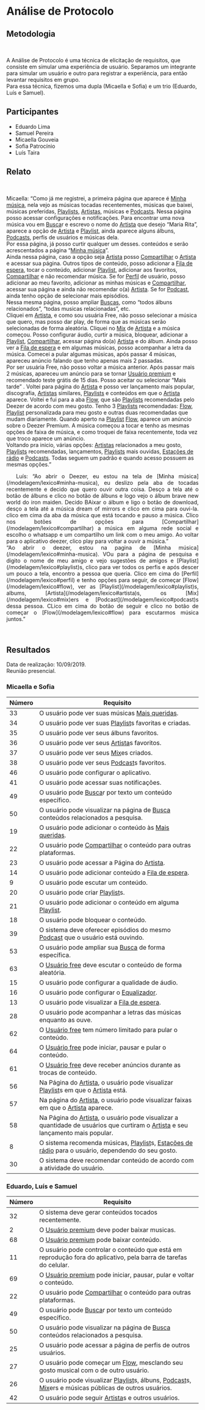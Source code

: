 #  Análise de Protocolo
<div class="line"></div>

##  Metodologia

<p align="justify">&emsp;

A Análise de Protocolo é uma técnica de elicitação de requisitos, que consiste em simular uma experiência de usuário. Separamos um integrante para simular um usuário e outro para registrar a experiência, para então levantar requisitos em grupo.
<br>
    Para essa técnica, fizemos uma dupla (Micaella e Sofia) e um trio (Eduardo, Luís e Samuel).

</p>

## Participantes
- Eduardo Lima
- Samuel Pereira
- Micaella Gouveia
- Sofia Patrocínio
- Luís Taira

## Relato

<p align="justify">&emsp;

Micaella: “Como já me registrei, a primeira página que aparece é [Minha música](/modelagem/lexico#minha-musica), nela vejo as músicas tocadas recentementes, músicas que baixei, músicas preferidas, [Playlists](/modelagem/lexico#playlist), [Artistas](/modelagem/lexico#artista), músicas e [Podcasts](/modelagem/lexico#podcast). Nessa página posso acessar configurações e notificações. Para encontrar uma nova música vou em [Busca](/modelagem/lexico#busca)r e escrevo o nome do [Artista](/modelagem/lexico#artista) que desejo “Maria Rita”, aparece a opção de [Artista](/modelagem/lexico#artista) e [Playlist](/modelagem/lexico#playlist), ainda aparece alguns álbuns, [Podcasts](/modelagem/lexico#podcast), perfis de usuários e músicas dela. <br>
 Por essa página, já posso curtir qualquer um desses. conteúdos e serão acrescentados a página “[Minha música](/modelagem/lexico#minha-musica)”.
<br>
Ainda nessa página, caso a opção seja [Artista](/modelagem/lexico#artista) posso [Compartilhar](/modelagem/lexico#compartilhar) o [Artista](/modelagem/lexico#artista) e acessar sua página. Outros tipos de conteúdo, posso adicionar a [Fila de espera](/modelagem/lexico#fila-de-espera), tocar o conteúdo, adicionar [Playlist](/modelagem/lexico#playlist), adicionar aos favoritos, [Compartilhar](/modelagem/lexico#compartilhar) e não recomendar música. Se for [Perfil](/modelagem/lexico#perfil) de usuário, posso adicionar ao meu favorito, adicionar as minhas músicas e [Compartilhar](/modelagem/lexico#compartilhar), acessar sua página e ainda não recomendar o(a) [Artista](/modelagem/lexico#artista). Se for [Podcast](/modelagem/lexico#podcast), ainda tenho opção de selecionar mais episódios.
<br>
Nessa mesma página, posso ampliar [Buscas](/modelagem/lexico#busca), como “todos álbuns relacionados”, “todas musicas relacionadas”, etc.
<br>
Cliquei em [Artista](/modelagem/lexico#artista), e como sou usuária Free, não posso selecionar a música que quero, mas posso dar play, de forma que as músicas serão selecionadas de forma aleatória. Cliquei no [Mix](/modelagem/lexico#mix) de [Artista](/modelagem/lexico#artista) e a música começou. Posso configurar áudio, curtir a música, bloquear, adicionar a [Playlist](/modelagem/lexico#playlist), [Compartilhar](/modelagem/lexico#compartilhar), acessar página do(a) [Artista](/modelagem/lexico#artista) e do álbum. Ainda posso ver a [Fila de espera](/modelagem/lexico#fila-de-espera) e em algumas músicas, posso acompanhar a letra da música. Comecei a pular algumas músicas, após passar 4 músicas, apareceu anúncio falando que tenho apenas mais 2 passadas. 
<br>
Por ser usuária Free, não posso voltar a música anterior. Após passar mais 2 músicas, apareceu um anúncio para se tornar [Usuário premium](/modelagem/lexico#usuario-premium) e recomendado teste grátis de 15 dias. Posso aceitar ou selecionar “Mais tarde” . Voltei para página do [Artista](/modelagem/lexico#artista) e posso ver lançamento mais popular, discografia, [Artistas](/modelagem/lexico#artista) similares, [Playlists](/modelagem/lexico#playlist) e conteúdos em que o [Artista](/modelagem/lexico#artista) aparece. Voltei e fui para a aba [Flow](/modelagem/lexico#flow), que são [Playlists](/modelagem/lexico#playlist) recomendadas pelo Deezer de acordo com meu gosto. Tenho 3 [Playlists](/modelagem/lexico#playlist) recomendadas: [Flow](/modelagem/lexico#flow), [Playlist](/modelagem/lexico#playlist) personalizada para meu gosto e outras duas recomendadas que mudam diariamente. Quando aperto na [Playlist](/modelagem/lexico#playlist) [Flow](/modelagem/lexico#flow), aparece um anúncio sobre o Deezer Premium. A música começou a tocar e tenho as mesmas opções de faixa de música, e como troquei de faixa recentemente, toda vez que troco aparece um anúncio.
<br>
Voltando pra inicio, várias opções: [Artistas](/modelagem/lexico#artista) relacionados a meu gosto, [Playlists](/modelagem/lexico#playlist) recomendadas, lançamentos, [Playlists](/modelagem/lexico#playlist) mais ouvidas, [Estações de rádio](/modelagem/lexico#estacoes-de-radio) e [Podcasts](/modelagem/lexico#podcast). Todas seguem um padrão e quando acesso possuem as mesmas opções.”
</p>
<p align="justify">&emsp;
Luís: “Ao abrir o Deezer, eu estou na tela de [Minha música](/modelagem/lexico#minha-musica), eu deslizo pela aba de tocadas recentemente e decido que quero ouvir outra coisa. Desço a tela até o botão de álbuns e clico no botão de álbuns e logo vejo o álbum brave new world do iron maiden. Decido BAixar o álbum e ligo o botão de download, desço a tela até a música dream of mirrors e clico em cima para ouvi-la. clico em cima da aba da música que está tocando e pauso a música. Clico nos botões de opções para [Compartilhar](/modelagem/lexico#compartilhar) a música em alguma rede social e escolho o whatsapp e um compartilho um link com o meu amigo. Ao voltar para o aplicativo deezer, clico play para voltar a ouvir a música.”
<br>
“Ao abrir o deezer, estou na pagina de [Minha música](/modelagem/lexico#minha-musica). VOu para a página de pesquisa e digito o nome de meu amigo e vejo sugestões de amigos e [Playlist](/modelagem/lexico#playlist)s, clico para ver todos os perfis e após descer um pouco a tela, encontro a pessoa que queria. Clico em cima do [Perfil](/modelagem/lexico#perfil) e tenho opções para seguir, de começar [Flow](/modelagem/lexico#flow), ver as [Playlist](/modelagem/lexico#playlist)s, albums, [Artista](/modelagem/lexico#artista)s, os [Mix](/modelagem/lexico#mix)ers e [Podcast](/modelagem/lexico#podcast)s dessa pessoa. CLico em cima do botão de seguir e clico no botão de começar o [Flow](/modelagem/lexico#flow) para escutarmos música juntos.”

</p>
<br>

##  Resultados

Data de realização: 10/09/2019.
<br>
Reunião presencial.
<br>

### Micaella e Sofia

|Número | Requisito                                         |
|-------|---------------------------------------------------|
|33     |O usuário pode ver suas músicas [Mais queridas](/modelagem/lexico#mais-queridas).    |
|34     |O usuário pode ver suas [Playlist](/modelagem/lexico#playlist)s favoritas e criadas.|
|35     |O usuário pode ver seus álbuns favoritos.|
|36     |O usuário pode ver seus [Artista](/modelagem/lexico#artista)s favoritos.|
|37     |O usuário pode ver seus [Mix](/modelagem/lexico#mix)es criados.|
|38     |O usuário pode ver seus [Podcast](/modelagem/lexico#podcast)s favoritos.|
|46     |O usuário pode configurar o aplicativo.|
|41     |O usuário pode acessar suas notificações.|
|49     |O usuário pode [Busca](/modelagem/lexico#busca)r por texto um conteúdo específico.|
|50     |O usuário pode visualizar na página de [Busca](/modelagem/lexico#busca) conteúdos relacionados a pesquisa.|
|19     |O usuário pode adicionar o conteúdo às [Mais queridas](/modelagem/lexico#mais-queridas).|
|22     |O usuário pode [Compartilhar](/modelagem/lexico#compartilhar) o conteúdo para outras plataformas.|
|23     |O usuário pode acessar a Página do [Artista](/modelagem/lexico#artista).|
|14     |O usuário pode adicionar conteúdo a [Fila de espera](/modelagem/lexico#fila-de-espera).|
|9      |O usuário pode escutar um conteúdo.|
|20     |O usuário pode criar [Playlist](/modelagem/lexico#playlist)s.|
|21     |O usuário pode adicionar o conteúdo em alguma [Playlist](/modelagem/lexico#playlist).|
|18     |O usuário pode bloquear o conteúdo.|
|39     |O sistema deve oferecer episódios do mesmo [Podcast](/modelagem/lexico#podcast) que o usuário está ouvindo.|
|53     |O usuário pode ampliar sua [Busca](/modelagem/lexico#busca) de forma específica.|
|63     |O [Usuário free](/modelagem/lexico#usuario-free) deve escutar o conteúdo de forma aleatória.|
|15     |O usuário pode configurar a qualidade de áudio.|
|16     |O usuário pode configurar o [Equalizador](/modelagem/lexico#equalizador).|
|13     |O usuário pode visualizar a [Fila de espera](/modelagem/lexico#fila-de-espera).|
|28     |O usuário pode acompanhar a letras das músicas enquanto as ouve.|
|62     |O [Usuário free](/modelagem/lexico#usuario-free) tem número limitado para pular o conteúdo.|
|64     |O [Usuário free](/modelagem/lexico#usuario-free) pode iniciar, pausar e pular o conteúdo.|
|61     |O [Usuário free](/modelagem/lexico#usuario-free) deve receber anúncios durante as trocas de conteúdo.|
|56     |Na Página do [Artista](/modelagem/lexico#artista), o usuário pode visualizar [Playlist](/modelagem/lexico#playlist)s em que o [Artista](/modelagem/lexico#artista) está.|
|57     |Na página do [Artista](/modelagem/lexico#artista), o usuário pode visualizar faixas em que o [Artista](/modelagem/lexico#artista) aparece.|
|58     |Na Página do [Artista](/modelagem/lexico#artista), o usuário pode visualizar a quantidade de usuários que curtiram o [Artista](/modelagem/lexico#artista) e seu lançamento mais popular.|
|8      |O sistema recomenda músicas, [Playlist](/modelagem/lexico#playlist)s, [Estações de rádio](/modelagem/lexico#estacoes-de-radio) para o usuário, dependendo do seu gosto.|
|30     |O sistema deve recomendar conteúdo de acordo com a atividade do usuário.|

### Eduardo, Luís e Samuel

|Número | Requisito                                         |
|-------|---------------------------------------------------|
|32     |O sistema deve gerar conteúdos tocados recentemente.|
|2      |O [Usuário premium](/modelagem/lexico#usuario-premium) deve poder baixar musicas.|
|68     |	O [Usuário premium](/modelagem/lexico#usuario-premium) pode baixar conteúdo.|
|11     |O usuário pode controlar o conteúdo que está em reprodução fora do aplicativo, pela barra de tarefas do celular.|
|69     |O [Usuário premium](/modelagem/lexico#usuario-premium) pode iniciar, pausar, pular e voltar o conteúdo.|
|22     |O usuário pode [Compartilhar](/modelagem/lexico#compartilhar) o conteúdo para outras plataformas.|
|49     |O usuário pode [Busca](/modelagem/lexico#busca)r por texto um conteúdo específico.|
|50     |O usuário pode visualizar na página de [Busca](/modelagem/lexico#busca) conteúdos relacionados a pesquisa.|
|25     |O usuário pode acessar a página de perfis de outros usuários.|
|27     |O usuário pode começar um [Flow](/modelagem/lexico#flow), mesclando seu gosto musical com o de outro usuário.|
|26     |O usuário pode visualizar [Playlist](/modelagem/lexico#playlist)s, álbuns, [Podcast](/modelagem/lexico#podcast)s, [Mix](/modelagem/lexico#mix)ers e músicas públicas de outros usuários.|
|42     |O usuário pode seguir [Artista](/modelagem/lexico#artista)s e outros usuários.|

